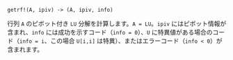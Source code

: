 ```
getrf!(A, ipiv) -> (A, ipiv, info)
```

行列 `A` のピボット付き `LU` 分解を計算します。`A = LU`。`ipiv` にはピボット情報が含まれ、`info` には成功を示すコード（`info = 0`）、`U` に特異値がある場合のコード（`info = i`、この場合 `U[i,i]` は特異）、またはエラーコード（`info < 0`）が含まれます。
